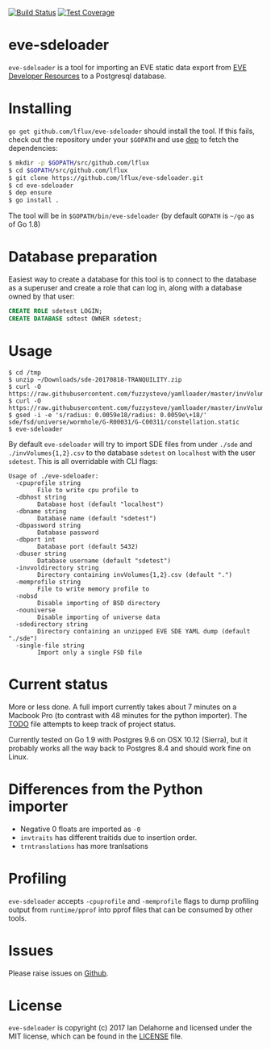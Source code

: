 [![Build Status](https://travis-ci.org/lflux/eve-sdeloader.svg?branch=master)](https://travis-ci.org/lflux/eve-sdeloader)
[![Test Coverage](https://codeclimate.com/github/lflux/eve-sdeloader/badges/coverage.svg)](https://codeclimate.com/github/lflux/eve-sdeloader/coverage)

# eve-sdeloader

`eve-sdeloader` is a tool for importing an EVE static data export from [EVE Developer Resources](https://developers.eveonline.com/resource/resources) to a Postgresql database. 

# Installing

`go get github.com/lflux/eve-sdeloader` should install the tool. If this fails, check out the repository under your `$GOPATH` and use [dep](https://github.com/golang/dep) to fetch the dependencies:

```bash
$ mkdir -p $GOPATH/src/github.com/lflux
$ cd $GOPATH/src/github.com/lflux
$ git clone https://github.com/lflux/eve-sdeloader.git
$ cd eve-sdeloader
$ dep ensure
$ go install .
```

The tool will be in `$GOPATH/bin/eve-sdeloader` (by default `GOPATH` is `~/go` as of Go 1.8)

# Database preparation

Easiest way to create a database for this tool is to connect to the database as a superuser and create a role that can log in, along with a database owned by that user:

```sql
CREATE ROLE sdetest LOGIN;
CREATE DATABASE sdtest OWNER sdetest;
```

# Usage

```shell
$ cd /tmp
$ unzip ~/Downloads/sde-20170818-TRANQUILITY.zip
$ curl -O  https://raw.githubusercontent.com/fuzzysteve/yamlloader/master/invVolumes1.csv
$ curl -O https://raw.githubusercontent.com/fuzzysteve/yamlloader/master/invVolumes2.csv
$ gsed -i -e 's/radius: 0.0059e18/radius: 0.0059e\+18/' sde/fsd/universe/wormhole/G-R00031/G-C00311/constellation.static
$ eve-sdeloader
```

By default `eve-sdeloader` will try to import SDE files from under `./sde` and `./invVolumes{1,2}.csv` to the database `sdetest` on `localhost` with the user `sdetest`. This is all overridable with CLI flags:

```
Usage of ./eve-sdeloader:
  -cpuprofile string
    	File to write cpu profile to
  -dbhost string
    	Database host (default "localhost")
  -dbname string
    	Database name (default "sdetest")
  -dbpassword string
    	Database password
  -dbport int
    	Database port (default 5432)
  -dbuser string
    	Database username (default "sdetest")
  -invvoldirectory string
    	Directory containing invVolumes{1,2}.csv (default ".")
  -memprofile string
    	File to write memory profile to
  -nobsd
    	Disable importing of BSD directory
  -nouniverse
    	Disable importing of universe data
  -sdedirectory string
    	Directory containing an unzipped EVE SDE YAML dump (default "./sde")
  -single-file string
    	Import only a single FSD file
```

# Current status

More or less done. A full import currently takes about 7 minutes on a Macbook Pro (to contrast with 48 minutes for the python importer). The [TODO](TODO.md) file attempts to keep track of project status.

Currently tested on Go 1.9 with Postgres 9.6 on OSX 10.12 (Sierra), but it probably works all the way back to Postgres 8.4 and should work fine on Linux.

# Differences from the Python importer
- Negative 0 floats are imported as `-0`
- `invtraits` has different traitids due to insertion order.
- `trntranslations` has more tranlsations

# Profiling

`eve-sdeloader` accepts `-cpuprofile` and `-memprofile` flags to dump profiling
output from `runtime/pprof` into pprof files that can be consumed by other
tools.

# Issues

Please raise issues on [Github](https://github.com/lflux/eve-sdeloader/issues).

# License

`eve-sdeloader` is copyright (c) 2017 Ian Delahorne and licensed under the MIT license, which can be found in the [LICENSE](LICENSE) file.
